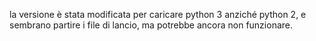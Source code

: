 
la versione è stata modificata per caricare python 3 anziché python 2, e sembrano partire i file di lancio, ma potrebbe ancora non funzionare.
